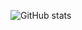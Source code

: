 ![GitHub stats](https://github-readme-stats.vercel.app/api?username=neximebot&show_icons=true&theme=dracula&count_private=true)

